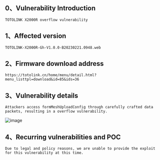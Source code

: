 ## 0、Vulnerability Introduction

```
TOTOLINK X2000R overflow vulnerability
```

## 1、Affected version

```
TOTOLINK-X2000R-Gh-V1.0.0-B20230221.0948.web
```

## 2、Firmware download address

```
https://totolink.cn/home/menu/detail.html?menu_listtpl=download&id=85&ids=36
```

## 3、Vulnerability details

```
Attackers access formMeshUploadConfig through carefully crafted data packets, resulting in a overflow vulnerability.
```

![image](https://github.com/XYIYM/Digging/blob/main/TOTOLINK/X2000R/13/upload/image-20231021195501530.png)

## 4、Recurring vulnerabilities and POC

```
Due to legal and policy reasons, we are unable to provide the exploit for this vulnerability at this time.
```
